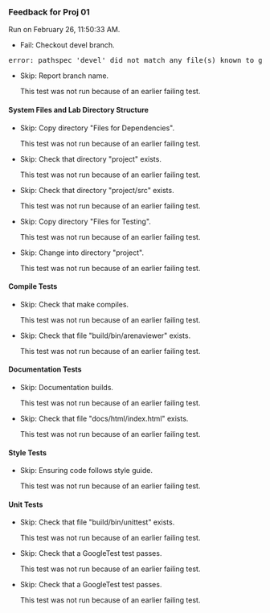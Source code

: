 ### Feedback for Proj 01

Run on February 26, 11:50:33 AM.

+ Fail: Checkout devel branch.

<pre>error: pathspec 'devel' did not match any file(s) known to git.
</pre>



+ Skip: Report branch name.

  This test was not run because of an earlier failing test.


#### System Files and Lab Directory Structure

+ Skip: Copy directory "Files for Dependencies".

  This test was not run because of an earlier failing test.

+ Skip: Check that directory "project" exists.

  This test was not run because of an earlier failing test.

+ Skip: Check that directory "project/src" exists.

  This test was not run because of an earlier failing test.

+ Skip: Copy directory "Files for Testing".

  This test was not run because of an earlier failing test.

+ Skip: Change into directory "project".

  This test was not run because of an earlier failing test.


#### Compile Tests

+ Skip: Check that make compiles.

  This test was not run because of an earlier failing test.

+ Skip: Check that file "build/bin/arenaviewer" exists.

  This test was not run because of an earlier failing test.


#### Documentation Tests

+ Skip: Documentation builds.

  This test was not run because of an earlier failing test.

+ Skip: Check that file "docs/html/index.html" exists.

  This test was not run because of an earlier failing test.


#### Style Tests

+ Skip: Ensuring code follows style guide.

  This test was not run because of an earlier failing test.


#### Unit Tests

+ Skip: Check that file "build/bin/unittest" exists.

  This test was not run because of an earlier failing test.

+ Skip: Check that a GoogleTest test passes.

  This test was not run because of an earlier failing test.

+ Skip: Check that a GoogleTest test passes.

  This test was not run because of an earlier failing test.

